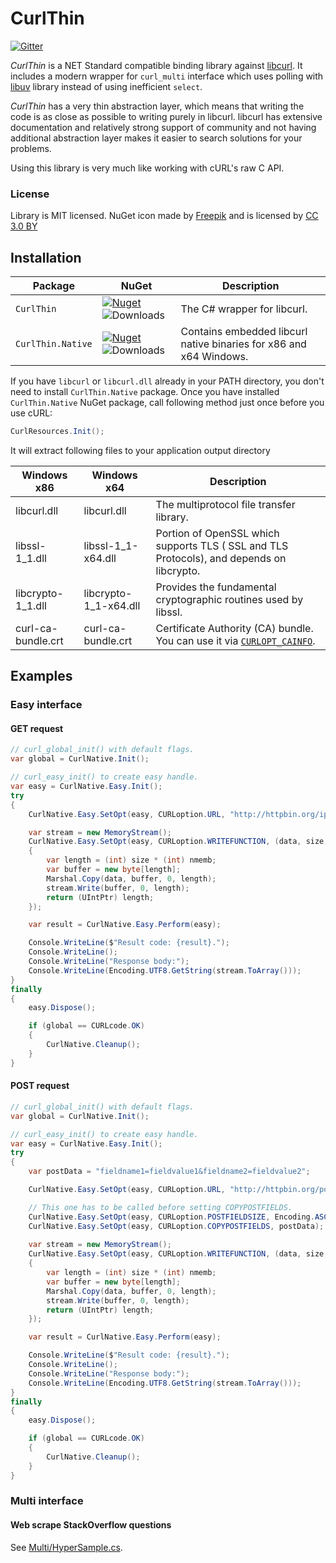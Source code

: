# CurlThin #
[![Gitter](https://img.shields.io/gitter/room/CurlThin/Lobby.svg)](https://gitter.im/CurlThin/Lobby)


_CurlThin_ is a NET Standard compatible binding library against [libcurl](http://curl.haxx.se/libcurl).
It includes a modern wrapper for `curl_multi` interface which uses polling with [libuv](https://libuv.org/) library instead of using inefficient `select`.

_CurlThin_ has a very thin abstraction layer, which means that writing the code is as close as possible to writing purely in libcurl. libcurl has extensive documentation and relatively strong support of community and not having additional abstraction layer makes it easier to search solutions for your problems.

Using this library is very much like working with cURL's raw C API.

### License ###
Library is MIT licensed. NuGet icon made by [Freepik](http://www.freepik.com) and is licensed by [CC 3.0 BY](https://creativecommons.org/licenses/by/3.0/)

## Installation ##

| Package   | NuGet        | Description  |
|-----------|--------------|---|
| `CurlThin` | [![Nuget](https://img.shields.io/nuget/v/CurlThin.svg)](https://www.nuget.org/packages/CurlThin/) ![Downloads](https://img.shields.io/nuget/dt/CurlThin.svg) | The C# wrapper for libcurl.  |
| `CurlThin.Native` | [![Nuget](https://img.shields.io/nuget/v/CurlThin.Native.svg)](https://www.nuget.org/packages/CurlThin.Native/) ![Downloads](https://img.shields.io/nuget/dt/CurlThin.Native.svg) | Contains embedded libcurl native binaries for x86 and x64 Windows. |

If you have `libcurl` or `libcurl.dll` already in your PATH directory, you don't need to install `CurlThin.Native` package. Once you have installed `CurlThin.Native` NuGet package, call following method just once before you use cURL:

```csharp
CurlResources.Init();
```

It will extract following files to your application output directory

| Windows x86 | Windows x64 | Description |
|-------------|-------------|-------------|
| libcurl.dll | libcurl.dll | The multiprotocol file transfer library. |
| libssl-1_1.dll | libssl-1_1-x64.dll | Portion of OpenSSL which supports TLS ( SSL and TLS Protocols), and depends on libcrypto. |
| libcrypto-1_1.dll | libcrypto-1_1-x64.dll | Provides the fundamental cryptographic routines used by libssl. |
| curl-ca-bundle.crt | curl-ca-bundle.crt | Certificate Authority (CA) bundle. You can use it via [`CURLOPT_CAINFO`](https://curl.haxx.se/libcurl/c/CURLOPT_CAINFO.html). |

## Examples ##

### Easy interface ###

#### GET request ####
```csharp
// curl_global_init() with default flags.
var global = CurlNative.Init();

// curl_easy_init() to create easy handle.
var easy = CurlNative.Easy.Init();
try
{
    CurlNative.Easy.SetOpt(easy, CURLoption.URL, "http://httpbin.org/ip");

    var stream = new MemoryStream();
    CurlNative.Easy.SetOpt(easy, CURLoption.WRITEFUNCTION, (data, size, nmemb, user) =>
    {
        var length = (int) size * (int) nmemb;
        var buffer = new byte[length];
        Marshal.Copy(data, buffer, 0, length);
        stream.Write(buffer, 0, length);
        return (UIntPtr) length;
    });

    var result = CurlNative.Easy.Perform(easy);

    Console.WriteLine($"Result code: {result}.");
    Console.WriteLine();
    Console.WriteLine("Response body:");
    Console.WriteLine(Encoding.UTF8.GetString(stream.ToArray()));
}
finally
{
    easy.Dispose();

    if (global == CURLcode.OK)
    {
        CurlNative.Cleanup();
    }
}
```


#### POST request ####
```csharp
// curl_global_init() with default flags.
var global = CurlNative.Init();

// curl_easy_init() to create easy handle.
var easy = CurlNative.Easy.Init();
try
{
    var postData = "fieldname1=fieldvalue1&fieldname2=fieldvalue2";

    CurlNative.Easy.SetOpt(easy, CURLoption.URL, "http://httpbin.org/post");

    // This one has to be called before setting COPYPOSTFIELDS.
    CurlNative.Easy.SetOpt(easy, CURLoption.POSTFIELDSIZE, Encoding.ASCII.GetByteCount(postData));
    CurlNative.Easy.SetOpt(easy, CURLoption.COPYPOSTFIELDS, postData);
    
    var stream = new MemoryStream();
    CurlNative.Easy.SetOpt(easy, CURLoption.WRITEFUNCTION, (data, size, nmemb, user) =>
    {
        var length = (int) size * (int) nmemb;
        var buffer = new byte[length];
        Marshal.Copy(data, buffer, 0, length);
        stream.Write(buffer, 0, length);
        return (UIntPtr) length;
    });

    var result = CurlNative.Easy.Perform(easy);

    Console.WriteLine($"Result code: {result}.");
    Console.WriteLine();
    Console.WriteLine("Response body:");
    Console.WriteLine(Encoding.UTF8.GetString(stream.ToArray()));
}
finally
{
    easy.Dispose();

    if (global == CURLcode.OK)
    {
        CurlNative.Cleanup();
    }
}
```

### Multi interface ###

#### Web scrape StackOverflow questions ####
See [Multi/HyperSample.cs](CurlThin.Samples/Multi/HyperSample.cs).
